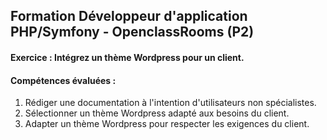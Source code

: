 ## Formation Développeur d'application PHP/Symfony - OpenclassRooms (P2)

#### Exercice : Intégrez un thème Wordpress pour un client. 

#### Compétences évaluées :
 1. Rédiger une documentation à l'intention d'utilisateurs non spécialistes.
 2. Sélectionner un thème Wordpress adapté aux besoins du client. 
 3. Adapter un thème Wordpress pour respecter les exigences du client.